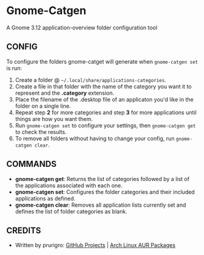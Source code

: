 # Gnome-Catgen #

A Gnome 3.12 application-overview folder configuration tool

## CONFIG ##

To configure the folders gnome-catget will generate when `gnome-catgen set` is run:

1. Create a folder @ `~/.local/share/applications-categories`.
2. Create a file in that folder with the name of the category you want it to represent and the **.category** extension.
3. Place the filename of the .desktop file of an applicaton you'd like in the folder on a single line.
4. Repeat step **2** for more categories and step **3** for more applications until things are how you want them.
5. Run `gnome-catgen set` to configure your settings, then `gnome-catgen get` to check the results.
6. To remove all folders without having to change your config, run `gnome-catgen clear`.

## COMMANDS ##

* **gnome-catgen get**: Returns the list of categories followed by a list of the applications associated with each one.
* **gnome-catgen set**: Configures the folder categories and their included applications as defined.
* **gnome-catgen clear**: Removes all application lists currently set and defines the list of folder categories as blank.

## CREDITS ##

* Written by prurigro: [GitHub Projects](https://github.com/prurigro) | [Arch Linux AUR Packages](https://aur.archlinux.org/packages/?SeB=m&K=prurigro)
